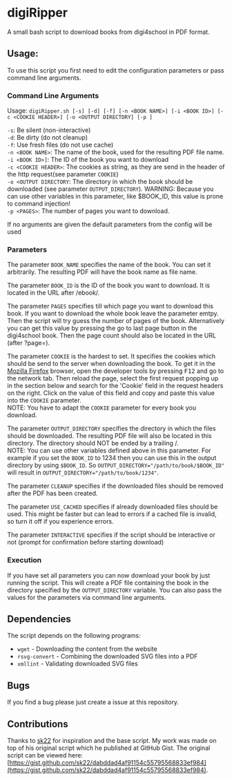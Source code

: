# digiRipper
A small bash script to download books from digi4school in PDF format.

## Usage:

To use this script you first need to edit the configuration parameters or pass command line arguments.

### Command Line Arguments

Usage: `digiRipper.sh [-s] [-d] [-f] [-n <BOOK NAME>] [-i <BOOK ID>] [-c <COOKIE HEADER>] [-o <OUTPUT DIRECTORY] [-p ]`

`-s`: Be silent (non-interactive)  
`-d`: Be dirty (do not cleanup)  
`-f`: Use fresh files (do not use cache)  
`-n <BOOK NAME>`: The name of the book, used for the resulting PDF file name.  
`-i <BOOK ID>]`: The ID of the book you want to download  
`-c <COOKIE HEADER>`: The cookies as string, as they are send in the header of the http request(see parameter `COOKIE`)  
`-o <OUTPUT DIRECTORY`: The directory in which the book should be downloaded (see parameter `OUTPUT_DIRECTORY`). WARNING: Because you can use other variables in this parameter, like $BOOK_ID, this value is prone to command injection!  
`-p <PAGES>`: The number of pages you want to download.

If no arguments are given the default parameters from the config will be used

### Parameters

The parameter `BOOK_NAME` specifies the name of the book. You can set it arbitrarily. The resulting PDF will have the book name as file name.

The parameter `BOOK_ID` is the ID of the book you want to download. It is located in the URL after /ebook/. 

The parameter `PAGES` specifies till which page you want to download this book. If you want to download the whole book leave the parameter emtpy. Then the script will try guess the number of pages of the book. Alternatively you can get this value by pressing the go to last page button in the digi4school book. Then the page count should also be located in the URL (after ?page=).

The parameter `COOKIE` is the hardest to set. It specifies the cookies which should be send to the server when downloading the book. To get it in the [Mozilla Firefox](https://www.mozilla.org/firefox/) browser, open the developer tools by pressing <kbd>F12</kbd> and go to the network tab. Then reload the page, select the first request popping up in the section below and search for the 'Cookie' field in the request headers on the right. Click on the value of this field and copy and paste this value into the `COOKIE` parameter.  
NOTE: You have to adapt the `COOKIE` parameter for every book you download.

The parameter `OUTPUT_DIRECTORY` specifies the directory in which the files should be downloaded. The resulting PDF file will also be located in this directory.  The directory should NOT be ended by a trailing /.  
NOTE: You can use other variables defined above in this parameter. For example if you set the `BOOK_ID` to 1234 then you can use this in the output directory by using `$BOOK_ID`. So `OUTPUT_DIRECTORY="/path/to/book/$BOOK_ID"` will result in `OUTPUT_DIRECTORY="/path/to/book/1234"`.

The parameter `CLEANUP` specifies if the downloaded files should be removed after the PDF has been created.

The parameter `USE_CACHED` specifies if already downloaded files should be used. This might be faster but can lead to errors if a cached file is invalid, so turn it off if you experience errors.

The parameter `INTERACTIVE` specifies if the script should be interactive or not (prompt for confirmation before starting download)

### Execution

If you have set all parameters you can now download your book by just running the script. This will create a PDF file containing the book in the directory specified by the `OUTPUT_DIRECTORY` variable. You can also pass the values for the parameters via command line arguments.

## Dependencies

The script depends on the following programs:
- `wget` - Downloading the content from the website
- `rsvg-convert` - Combining the downloaded SVG files into a PDF
- `xmllint` - Validating downloaded SVG files

## Bugs

If you find a bug please just create a issue at this repository.

## Contributions

Thanks to [sk22](https://gist.github.com/sk22 "GitHub Gist Account of sk22") for inspiration and the base script. My work was made on top of his original script which he published at GitHub Gist. The original script can be viewed here: [https://gist.github.com/sk22/dabddad4af91154c55795568833ef984](https://gist.github.com/sk22/dabddad4af91154c55795568833ef984).
